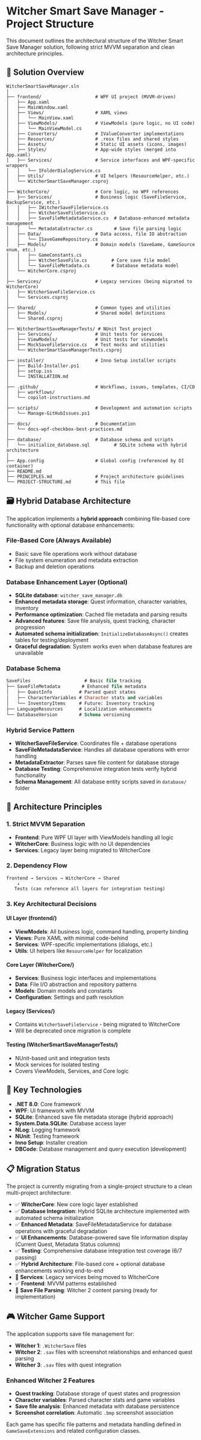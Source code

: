 # Witcher Smart Save Manager - Project Structure

This document outlines the architectural structure of the Witcher Smart Save Manager solution, following strict MVVM separation and clean architecture principles.

## 📁 Solution Overview

```
WitcherSmartSaveManager.sln
│
├── frontend/                    # WPF UI project (MVVM-driven)
│   ├── App.xaml
│   ├── MainWindow.xaml
│   ├── Views/                   # XAML views
│   │   └── MainView.xaml
│   ├── ViewModels/              # ViewModels (pure logic, no UI code)
│   │   └── MainViewModel.cs
│   ├── Converters/              # IValueConverter implementations
│   ├── Resources/               # .resx files and shared styles
│   ├── Assets/                  # Static UI assets (icons, images)
│   ├── Styles/                  # App-wide styles (merged into App.xaml)
│   ├── Services/                # Service interfaces and WPF-specific wrappers
│   │   └── IFolderDialogService.cs
│   ├── Utils/                   # UI helpers (ResourceHelper, etc.)
│   └── WitcherSmartSaveManager.csproj
│
├── WitcherCore/                 # Core logic, no WPF references
│   ├── Services/                # Business logic (SaveFileService, BackupService, etc.)
│   │   ├── IWitcherSaveFileService.cs
│   │   ├── WitcherSaveFileService.cs
│   │   ├── SaveFileMetadataService.cs  # Database-enhanced metadata management
│   │   └── MetadataExtractor.cs        # Save file parsing logic
│   ├── Data/                    # Data access, file IO abstraction
│   │   └── ISaveGameRepository.cs
│   ├── Models/                  # Domain models (SaveGame, GameSource enum, etc.)
│   │   ├── GameConstants.cs
│   │   ├── WitcherSaveFile.cs         # Core save file model
│   │   └── SaveFileMetadata.cs        # Database metadata model
│   └── WitcherCore.csproj
│
├── Services/                    # Legacy services (being migrated to WitcherCore)
│   ├── WitcherSaveFileService.cs
│   └── Services.csproj
│
├── Shared/                      # Common types and utilities
│   ├── Models/                  # Shared model definitions
│   └── Shared.csproj
│
├── WitcherSmartSaveManagerTests/ # NUnit Test project
│   ├── Services/                # Unit tests for services
│   ├── ViewModels/              # Unit tests for viewmodels
│   ├── MockSaveFileService.cs   # Test mocks and utilities
│   └── WitcherSmartSaveManagerTests.csproj
│
├── installer/                   # Inno Setup installer scripts
│   ├── Build-Installer.ps1
│   ├── setup.iss
│   └── INSTALLATION.md
│
├── .github/                     # Workflows, issues, templates, CI/CD
│   ├── workflows/
│   └── copilot-instructions.md
│
├── scripts/                     # Development and automation scripts
│   └── Manage-GitHubIssues.ps1
│
├── docs/                        # Documentation
│   └── docs-wpf-checkbox-best-practices.md
│
├── database/                    # Database schema and scripts
│   └── initialize_database.sql         # SQLite schema with hybrid architecture
│
├── App.config                   # Global config (referenced by DI container)
├── README.md
├── PRINCIPLES.md                # Project architecture guidelines
└── PROJECT-STRUCTURE.md         # This file
```

## 🗃️ Hybrid Database Architecture

The application implements a **hybrid approach** combining file-based core functionality with optional database enhancements:

### **File-Based Core (Always Available)**
- Basic save file operations work without database
- File system enumeration and metadata extraction
- Backup and deletion operations

### **Database Enhancement Layer (Optional)**
- **SQLite database**: `witcher_save_manager.db`
- **Enhanced metadata storage**: Quest information, character variables, inventory
- **Performance optimization**: Cached file metadata and parsing results
- **Advanced features**: Save file analysis, quest tracking, character progression
- **Automated schema initialization**: `InitializeDatabaseAsync()` creates tables for testing/deployment
- **Graceful degradation**: System works even when database features are unavailable

### **Database Schema**
```sql
SaveFiles                    # Basic file tracking
├── SaveFileMetadata        # Enhanced file metadata
│   ├── QuestInfo          # Parsed quest states
│   ├── CharacterVariables # Character stats and variables
│   └── InventoryItems     # Future: Inventory tracking
├── LanguageResources      # Localization enhancements
└── DatabaseVersion        # Schema versioning
```

### **Hybrid Service Pattern**
- **WitcherSaveFileService**: Coordinates file + database operations
- **SaveFileMetadataService**: Handles all database operations with error handling
- **MetadataExtractor**: Parses save file content for database storage
- **Database Testing**: Comprehensive integration tests verify hybrid functionality
- **Schema Management**: All database entity scripts saved in `database/` folder

## 🎯 Architecture Principles

### **1. Strict MVVM Separation**
- **Frontend**: Pure WPF UI layer with ViewModels handling all logic
- **WitcherCore**: Business logic with no UI dependencies
- **Services**: Legacy layer being migrated to WitcherCore

### **2. Dependency Flow**
```
frontend → Services → WitcherCore → Shared
    ↓
   Tests (can reference all layers for integration testing)
```

### **3. Key Architectural Decisions**

#### **UI Layer (frontend/)**
- **ViewModels**: All business logic, command handling, property binding
- **Views**: Pure XAML with minimal code-behind
- **Services**: WPF-specific implementations (dialogs, etc.)
- **Utils**: UI helpers like `ResourceHelper` for localization

#### **Core Layer (WitcherCore/)**
- **Services**: Business logic interfaces and implementations
- **Data**: File I/O abstraction and repository patterns
- **Models**: Domain models and constants
- **Configuration**: Settings and path resolution

#### **Legacy (Services/)**
- Contains `WitcherSaveFileService` - being migrated to WitcherCore
- Will be deprecated once migration is complete

#### **Testing (WitcherSmartSaveManagerTests/)**
- NUnit-based unit and integration tests
- Mock services for isolated testing
- Covers ViewModels, Services, and Core logic

## 🔧 Key Technologies

- **.NET 8.0**: Core framework
- **WPF**: UI framework with MVVM
- **SQLite**: Enhanced save file metadata storage (hybrid approach)
- **System.Data.SQLite**: Database access layer
- **NLog**: Logging framework
- **NUnit**: Testing framework
- **Inno Setup**: Installer creation
- **DBCode**: Database management and query execution (development)

## 📋 Migration Status

The project is currently migrating from a single-project structure to a clean multi-project architecture:

- ✅ **WitcherCore**: New core logic layer established
- ✅ **Database Integration**: Hybrid SQLite architecture implemented with automated schema initialization
- ✅ **Enhanced Metadata**: SaveFileMetadataService for database operations with graceful degradation
- ✅ **UI Enhancements**: Database-powered save file information display (Current Quest, Metadata Status columns)
- ✅ **Testing**: Comprehensive database integration test coverage (6/7 passing)
- ✅ **Hybrid Architecture**: File-based core + optional database enhancements working end-to-end
- 🔄 **Services**: Legacy services being moved to WitcherCore
- ✅ **Frontend**: MVVM patterns established
- 🚧 **Save File Parsing**: Witcher 2 content parsing (ready for implementation)

## 🎮 Witcher Game Support

The application supports save file management for:
- **Witcher 1**: `.WitcherSave` files
- **Witcher 2**: `.sav` files with screenshot relationships and enhanced quest parsing
- **Witcher 3**: `.sav` files with quest integration

### **Enhanced Witcher 2 Features**
- **Quest tracking**: Database storage of quest states and progression
- **Character variables**: Parsed character stats and game variables
- **Save file analysis**: Enhanced metadata with database persistence
- **Screenshot correlation**: Automatic `.bmp` screenshot association

Each game has specific file patterns and metadata handling defined in `GameSaveExtensions` and related configuration classes.
